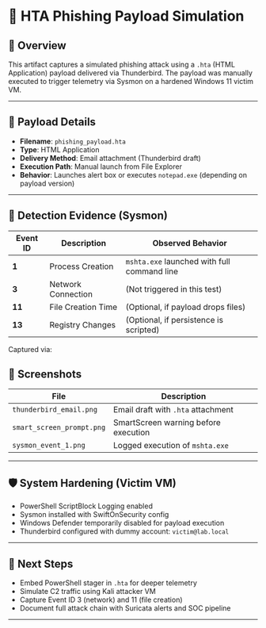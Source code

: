 # 🧪 HTA Phishing Payload Simulation

## 📌 Overview
This artifact captures a simulated phishing attack using a `.hta` (HTML Application) payload delivered via Thunderbird. The payload was manually executed to trigger telemetry via Sysmon on a hardened Windows 11 victim VM.

---

## 📁 Payload Details

- **Filename**: `phishing_payload.hta`
- **Type**: HTML Application
- **Delivery Method**: Email attachment (Thunderbird draft)
- **Execution Path**: Manual launch from File Explorer
- **Behavior**: Launches alert box or executes `notepad.exe` (depending on payload version)

---

## 🧠 Detection Evidence (Sysmon)

| Event ID | Description         | Observed Behavior                          |
|----------|---------------------|--------------------------------------------|
| **1**    | Process Creation    | `mshta.exe` launched with full command line |
| **3**    | Network Connection  | (Not triggered in this test)               |
| **11**   | File Creation Time  | (Optional, if payload drops files)         |
| **13**   | Registry Changes    | (Optional, if persistence is scripted)     |

Captured via:


## 📸 Screenshots

| File                     | Description                          |
|--------------------------|--------------------------------------|
| `thunderbird_email.png`  | Email draft with `.hta` attachment   |
| `smart_screen_prompt.png`| SmartScreen warning before execution |
| `sysmon_event_1.png`     | Logged execution of `mshta.exe`      |

---

## 🛡️ System Hardening (Victim VM)

- PowerShell ScriptBlock Logging enabled
- Sysmon installed with SwiftOnSecurity config
- Windows Defender temporarily disabled for payload execution
- Thunderbird configured with dummy account: `victim@lab.local`

---

## 🚀 Next Steps

- Embed PowerShell stager in `.hta` for deeper telemetry
- Simulate C2 traffic using Kali attacker VM
- Capture Event ID 3 (network) and 11 (file creation)
- Document full attack chain with Suricata alerts and SOC pipeline

---


